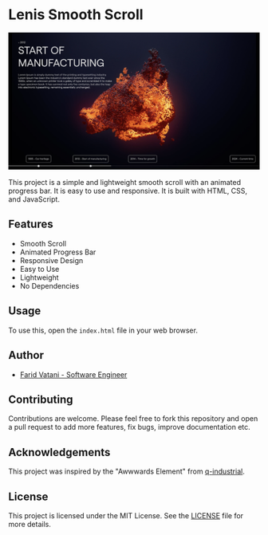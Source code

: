 # Lenis Smooth Scroll

<img src="Screenshot.png" alt="Lenis Smooth Scroll" /><br>

This project is a simple and lightweight smooth scroll with an animated progress bar. It is easy to use and responsive. It is built with HTML, CSS, and JavaScript.

## Features

- Smooth Scroll
- Animated Progress Bar
- Responsive Design
- Easy to Use
- Lightweight
- No Dependencies

## Usage

To use this, open the `index.html` file in your web browser.

## Author

- [Farid Vatani - Software Engineer](https://github.com/faridvatani)

## Contributing

Contributions are welcome. Please feel free to fork this repository and open a pull request to add more features, fix bugs, improve documentation etc.

## Acknowledgements

This project was inspired by the "Awwwards Element" from [q-industrial](https://www.q-industrial.com/about).

## License

This project is licensed under the MIT License. See the [LICENSE](LICENSE) file for more details.
